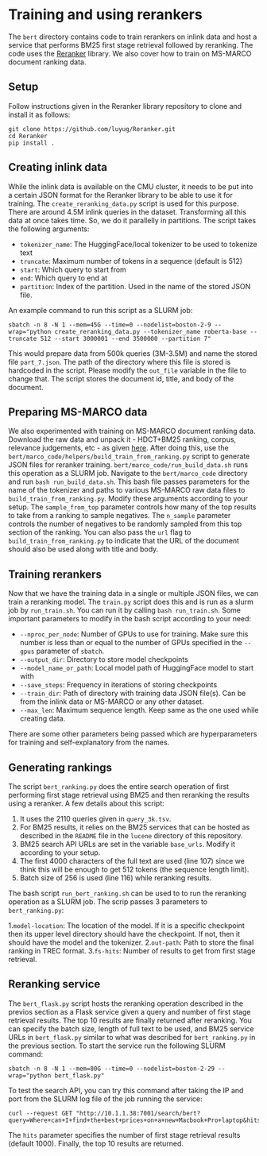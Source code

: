 # Training and using rerankers
The `bert` directory contains code to train rerankers on inlink data and host a service that performs BM25 first stage retrieval followed by reranking. The code uses the [Reranker](https://github.com/luyug/Reranker/tree/main) library. We also cover how to train on MS-MARCO document ranking data.

## Setup
Follow instructions given in the Reranker library repository to clone and install it as follows:
```
git clone https://github.com/luyug/Reranker.git
cd Reranker
pip install .
```

## Creating inlink data
While the inlink data is available on the CMU cluster, it needs to be put into a certain JSON format for the Reranker library to be able to use it for training. The `create_reranking_data.py` script is used for this purpose. There are around 4.5M inlink queries in the dataset. Transforming all this data at once takes time. So, we do it parallelly in partitions. The script takes the following arguments:

- `tokenizer_name`: The HuggingFace/local tokenizer to be used to tokenize text
- `truncate`: Maximum number of tokens in a sequence (default is 512)
- `start`: Which query to start from
- `end`: Which query to end at
- `partition`: Index of the partition. Used in the name of the stored JSON file.

An example command to run this script as a SLURM job:

```
sbatch -n 8 -N 1 --mem=45G --time=0 --nodelist=boston-2-9 --wrap="python create_reranking_data.py --tokenizer_name roberta-base --truncate 512 --start 3000001 --end 3500000 --partition 7"
```

This would prepare data from 500k queries (3M-3.5M) and name the stored file `part_7.json`. The path of the directory where this file is stored is hardcoded in the script. Please modify the `out_file` variable in the file to change that. The script stores the document id, title, and body of the document.

## Preparing MS-MARCO data
We also experimented with training on MS-MARCO document ranking data. Download the raw data and unpack it - HDCT+BM25 ranking, corpus, relevance judgements, etc - as given [here](https://github.com/luyug/Reranker/tree/main/examples/msmarco-doc). After doing this, use the `bert/marco_code/helpers/build_train_from_ranking.py` script to generate JSON files for reranker training. `bert/marco_code/run_build_data.sh` runs this operation as a SLURM job. Navigate to the `bert/marco_code` directory and run `bash run_build_data.sh`. This bash file passes parameters for the name of the tokenizer and paths to various MS-MARCO raw data files to `build_train_from_ranking.py`. Modify these arguments according to your setup. The `sample_from_top` parameter controls how many of the top results to take from a ranking to sample negatives. The `n_sample` parameter controls the number of negatives to be randomly sampled from this top section of the ranking. You can also pass the `url` flag to `build_train_from_ranking.py` to indicate that the URL of the document should also be used along with title and body. 

## Training rerankers
Now that we have the training data in a single or multiple JSON files, we can train a reranking model. The `train.py` script does this and is run as a slurm job by `run_train.sh`. You can run it by calling `bash run_train.sh`. Some important parameters to modify in the bash script according to your need:

- `--nproc_per_node`: Number of GPUs to use for training. Make sure this number is less than or equal to the number of GPUs specified in the `--gpus` parameter of `sbatch`.
- `--output_dir`: Directory to store model checkpoints
- `--model_name_or_path`: Local model path of HuggingFace model to start with
- `--save_steps`: Frequency in iterations of storing checkpoints
- `--train_dir`: Path of directory with training data JSON file(s). Can be from the inlink data or MS-MARCO or any other dataset. 
- `--max_len`: Maximum sequence length. Keep same as the one used while creating data.

There are some other parameters being passed which are hyperparameters for training and self-explanatory from the names.

## Generating rankings
The script `bert_ranking.py` does the entire search operation of first performing first stage retrieval using BM25 and then reranking the results using a reranker. A few details about this script:

1. It uses the 2110 queries given in `query_3k.tsv`.
2. For BM25 results, it relies on the BM25 services that can be hosted as described in the `README` file in the `lucene` directory of this repository.
3. BM25 search API URLs are set in the variable `base_urls`. Modify it according to your setup.
4. The first 4000 characters of the full text are used (line 107) since we think this will be enough to get 512 tokens (the sequence length limit).
5. Batch size of 256 is used (line 116) while reranking results.

The bash script `run_bert_ranking.sh` can be used to to run the reranking operation as a SLURM job. The scrip passes 3 parameters to `bert_ranking.py`:

1.`model-location`: The location of the model. If it is a specific checkpoint then its upper level directory should have the checkpoint. If not, then it should have the model and the tokenizer.
2.`out-path`: Path to store the final ranking in TREC format.
3.`fs-hits`: Number of results to get from first stage retrieval.

## Reranking service
The `bert_flask.py` script hosts the reranking operation described in the previos section as a Flask service given a query and number of first stage retrieval results. The top 10 results are finally returned after reranking. You can specify the batch size, length of full text to be used, and BM25 service URLs in `bert_flask.py` similar to what was described for `bert_ranking.py` in the previous section. To start the service run the following SLURM command:

```
sbatch -n 8 -N 1 --mem=80G --time=0 --nodelist=boston-2-29 --wrap="python bert_flask.py"
```

To test the search API, you can try this command after taking the IP and port from the SLURM log file of the job running the service:

```
curl --request GET "http://10.1.1.38:7001/search/bert?query=Where+can+I+find+the+best+prices+on+a+new+Macbook+Pro+laptop&hits=1000"
```

The `hits` parameter specifies the number of first stage retrieval results (default 1000). Finally, the top 10 results are returned.



